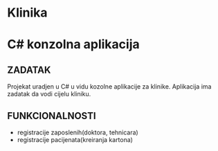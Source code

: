 # Klinika
# C# konzolna aplikacija
## ZADATAK
Projekat uradjen u C# u vidu kozolne aplikacije za klinike.
Aplikacija ima zadatak da vodi cijelu kliniku.

## FUNKCIONALNOSTI
- registracije zaposlenih(doktora, tehnicara)
- registracije pacijenata(kreiranja kartona)

